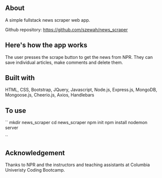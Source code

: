 ## About
A simple fullstack news scraper web app. 

Github repository: https://github.com/szewah/news_scraper


## Here's how the app works
The user presses the scrape button to get the news from NPR. They can save individual articles, make comments and delete them.

## Built with
HTML, CSS, Bootstrap, JQuery, Javascript, Node.js, Express.js, MongoDB, Mongoose.js, Cheerio.js, Axios, Handlebars

## To use

``
mkdir news_scraper
cd news_scraper
npm init
npm install
nodemon server

``

## Acknowledgement
Thanks to NPR and the instructors and teaching assistants at Columbia Univeristy Coding Bootcamp.
